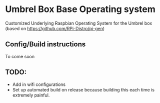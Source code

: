 # Umbrel Box Base Operating system

Customized Underlying Raspbian Operating System for the Umbrel box (based on https://github.com/RPi-Distro/pi-gen)

## Config/Build instructions

To come soon

## TODO:

- Add in wifi configurations
- Set up automated build on release because building this each time is extremely painful.
